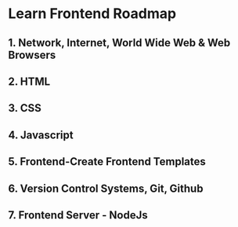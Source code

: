 # Learn Frontend Roadmap
## 1. Network, Internet, World Wide Web & Web Browsers
## 2. HTML
## 3. CSS
## 4. Javascript
## 5. Frontend-Create Frontend Templates
## 6. Version Control Systems, Git, Github
## 7. Frontend Server - NodeJs

